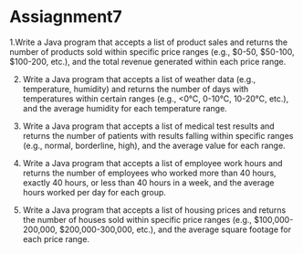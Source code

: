 # Assiagnment7

1.Write a Java program that accepts a list of product sales and returns the number of products sold within specific price ranges (e.g., $0-50, $50-100, $100-200, etc.), and the total revenue generated within each price range.


2. Write a Java program that accepts a list of weather data (e.g., temperature, humidity) and returns the number of days with temperatures within certain ranges (e.g., <0°C, 0-10°C, 10-20°C, etc.), and the average humidity for each temperature range.


3. Write a Java program that accepts a list of medical test results and returns the number of patients with results falling within specific ranges (e.g., normal, borderline, high), and the average value for each range.


4. Write a Java program that accepts a list of employee work hours and returns the number of employees who worked more than 40 hours, exactly 40 hours, or less than 40 hours in a week, and the average hours worked per day for each group.


5. Write a Java program that accepts a list of housing prices and returns the number of houses sold within specific price ranges (e.g., $100,000-200,000, $200,000-300,000, etc.), and the average square footage for each price range.

